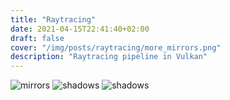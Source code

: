 ```yaml
---
title: "Raytracing"
date: 2021-04-15T22:41:40+02:00
draft: false
cover: "/img/posts/raytracing/more_mirrors.png"
description: "Raytracing pipeline in Vulkan"
---
```


![mirrors](images/mirrors.png)
![shadows](images/shadows.png)
![shadows](images/more_mirrors.png)
